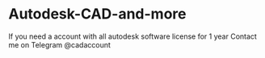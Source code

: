 # Autodesk-CAD-and-more
If you need a account with all autodesk software license for 1 year Contact me on Telegram @cadaccount
